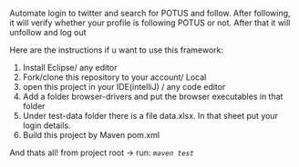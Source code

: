 Automate login to twitter and search for POTUS and follow. After following, it will verify whether your profile is following POTUS or not. 
After that it will unfollow and log out

Here are the instructions if u want to use this framework:

1. Install Eclipse/ any editor
2. Fork/clone this repository to your account/ Local
3. open this project in your IDE(intelliJ) / any code editor 
4. Add a folder browser-drivers and put the browser executables in that folder
5. Under test-data folder there is a file data.xlsx. In that sheet put your login details.
6. Build this project by Maven pom.xml

And thats all! 
from project root -> run: *`maven test`*

